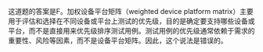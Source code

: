 这道题的答案是F。加权设备平台矩阵（weighted device platform matrix）主要用于评估和选择在不同设备或平台上测试的优先级，目的是确定要支持哪些设备或平台，而不是直接用来优先级排序测试用例。测试用例的优先级通常依赖于需求的重要性、风险等因素，而不是设备平台矩阵。因此，这个说法是错误的。